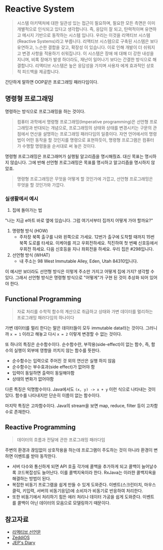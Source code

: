 # Reactive System

> 시스템 아키텍처에 대한 일관성 있는 접근이 필요하며, 필요한 모든 측면은 이미 개별적으로 인식되고 있다고 생각합니다. 즉, 응답이 잘 되고, 탄력적이며 유연하고 메시지 기반으로 동작하는 시스템 입니다. 우리는 이것을 리액티브 시스템(Reactive Systems)라고 부릅니다. 리액티브 시스템으로 구축된 시스템은 보다 유연하고, 느슨한 결합을 갖고, 확장성 이 있습니다. 이로 인해 개발이 더 쉬워지고 변경 사항을 적용하기 쉬워집니다. 이 시스템은 장애 에 대해 더 강한 내성을 지니며, 비록 장애가 발생 하더라도, 재난이 일어나기 보다는 간결한 방식으로 해결합니다. 리액티브 시스템은 높은 응답성을 가지며 사용자 에게 효과적인 상호적 피드백을 제공합니다.

간단하게 말하면 OOP같은 프로그래밍 패러다임이다.

## 명령형 프로그래밍

명령하는 방식으로 프로그래밍을 하는 것이다.

> 컴퓨터 과학에서 명령형 프로그래밍(Imperative programming)은 선언형 프로그래밍과 반대되는 개념으로, 프로그래밍의 상태와 상태를 변경시키는 구문의 관점에서 연산을 설명하는 프로그래밍 패러다임의 일종이다. 자연 언어에서의 명령법이 어떤 동작을 할 것인지를 명령으로 표현하듯이, 명령형 프로그램은 컴퓨터가 수행할 명령들을 순서대로 써 놓은 것이다.

명령형 프로그래밍은 프로그래머가 실행될 알고리즘을 명시해줬죠. 대신 목표는 명시하지 않습니다.
그에 반해 선언형 프로그래밍은 목표를 명시하고 알고리즘을 명시하지 않았죠.

> 명령형 프로그래밍은 무엇을 어떻게 할 것인가에 가깝고, 선언형 프로그래밍은 무엇을 할 것인가와 가깝다.

### 실생활에서 예시

1. 집에 돌아가는 법

"나는 지금 e마트 바로 옆에 있습니다. 그럼 여기서부터 집까지 어떻게 가야 할까요?"

1. 명령형 방식 (HOW)
    - 주차장 북쪽 출구를 나와 왼쪽으로 가세요. 12번가 출구에 도착할 때까지 15번 북쪽 도로를 타세요. 이케아를 끼고 우회전하세요. 직진하여 첫 번째 신호등에서 우회전 하세요. 다음 신호등을 지나 좌회전을 하세요. 우리 집은 #298입니다.
2. 선언형 방식 (WHAT)
    - 내 주소는 98 West Immutable Alley, Eden, Utah 84310입니다.

이 예시만 보더라도 선언형 방식은 이렇게 주소만 가지고 어떻게 집에 가지? 생각할 수 있다. 그래서 선언형 방식은 명령형 방식으로 "어떻게"가 구현 된 것이 추상화 되어 있어야 한다.

## Functional Programming

> 자료 처리를 수학적 함수의 계산으로 취급하고 상태와 가변 데이터를 멀리하는 프로그래밍 패러다임의 하나이다

가변 데이터를 멀리 한다는 말은 데이터들이 모두 immutable data라는 것이다. 그러니까 `x = 1` 이라고 해놓고 다시 `x = 2` 이렇게 변경할 수 없는 것이다.

또 하나의 특징은 순수함수이다. 순수함수란, 부작용(side-effect)이 없는 함수, 즉, 함수의 실행이 외부에 영향을 끼치지 않는 함수를 뜻한다.

- 순수함수는 입력으로 주어진 것 외의 연산은 실행 하지 않음
- 순수함수는 부수효과(side effect)가 없어야 함
- 입력이 동일하면 출력이 동일해야함
- 상태의 변화가 없어야함

다른 특징은 익명함수이다. Java에서도 `(x, y) -> x + y` 이런 식으로 나타내는 것이 있다. 함수를 나타내지만 단순히 이름이 없는 함수이다.

마지막 특징은 고차함수이다. Java의 stream을 보면 map, reduce, filter 등이 고차함수로 존재한다.

## Reactive Programming

> 데이터의 흐름과 전달에 관한 프로그래밍 패러다임

주변의 환경과 끊임없이 상호작용을 하는데 프로그램이 주도하는 것이 아니라 환경이 변하면 이벤트를 받아 동작한다.

- 서버 다수와 통신하게 되면 API 호출 각가에 콜백을 추가하게 되고 콜백이 늘어날수록 코드복잡성도 늘어난다. 이를 콜백지옥이라 한다. RxJava는 이러한 콜백지옥을 해결하는 방법이 된다.
- 복잡한 비동기 프로그램을 쉽게 만들 수 있게 도와준다. 이벤트(스크린터치, 마우스클릭, 키입력, 서버의 비동기응답)에 소비자가 비동기로 반응하여 처리한다.
- 또한 비동기에서 처리하기 힘든 에러 처리나 데이터 가공을 쉽게 도와준다. 이벤트를 콜백이 아닌 데이터의 모음으로 모델링하기 때문이다.

## 참고자료

- [리액티브 선언문](https://www.reactivemanifesto.org/ko)
- [ZeddiOS](https://zeddios.tistory.com/303)
- [JEP's Diary](https://jepark-diary.tistory.com/48)
